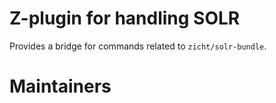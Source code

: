 # Z-plugin for handling SOLR

Provides a bridge for commands related to `zicht/solr-bundle`.

# Maintainers

